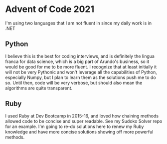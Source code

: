 # Advent of Code 2021

I'm using two languages that I am not fluent in since my daily work is in .NET

## Python  
I believe this is the best for coding interviews, and is definitely the lingua franca for data science, which is a big part of Arundo's business, so it would be good for me to be more fluent.
I recognize that at least initially it will not be very Pythonic and won't leverage all the capabilities of Python, especially Numpy, but I plan to learn them as the solutions push me to do so.
Until then, code will be very verbose, but should also mean the algorithms are quite transparent.

## Ruby
I used Ruby at Dev Bootcamp in 2015-16, and loved how chaining methods allowed code to be concise and super readable.
See my Sudoko Solver repo for an example.
I'm going to re-do solutions here to renew my Ruby knowledge and have more concise solutions showing off more powerful methods.
